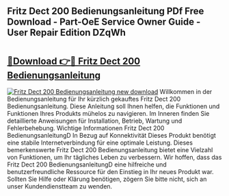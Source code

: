 ## Fritz Dect 200 Bedienungsanleitung PDf Free Download - Part-OeE Service Owner Guide - User Repair Edition DZqWh

# <h2><a href="http://df1uh6m.blite.top/?on=Fritz+Dect+200+Bedienungsanleitung">🔗Download 👉🔴 Fritz Dect 200 Bedienungsanleitung</a></h2>

[![Fritz Dect 200 Bedienungsanleitung new download](https://i.imgur.com/lujVjoI.png)](http://df1uh6m.blite.top/?on=Fritz+Dect+200+Bedienungsanleitung)
Willkommen in der Bedienungsanleitung für Ihr kürzlich gekauftes Fritz Dect 200 Bedienungsanleitung. Diese Anleitung soll Ihnen helfen, die Funktionen und Funktionen Ihres Produkts mühelos zu navigieren. Im Inneren finden Sie detaillierte Anweisungen für Installation, Betrieb, Wartung und Fehlerbehebung. Wichtige Informationen Fritz Dect 200 BedienungsanleitungD In Bezug auf Konnektivität Dieses Produkt benötigt eine stabile Internetverbindung für eine optimale Leistung. Dieses bemerkenswerte Fritz Dect 200 Bedienungsanleitung bietet eine Vielzahl von Funktionen, um Ihr tägliches Leben zu verbessern. Wir hoffen, dass das Fritz Dect 200 BedienungsanleitungD eine hilfreiche und benutzerfreundliche Ressource für den Einstieg in Ihr neues Produkt war. Sollten Sie Hilfe oder Klärung benötigen, zögern Sie bitte nicht, sich an unser Kundendienstteam zu wenden.

